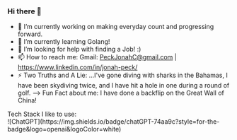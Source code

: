 ### Hi there 👋



- 🔭 I’m currently working on making everyday count and progressing forward.
- 🌱 I’m currently learning Golang!
- 🤔 I’m looking for help with finding a Job! :)
- 📫 How to reach me: Gmail: PeckJonahC@gmail.com | https://www.linkedin.com/in/jonah-peck/
- ⚡ Two Truths and A Lie: ...I've gone diving with sharks in the Bahamas, I have been skydiving twice, and I have hit a hole in one during a round of golf.
--> Fun Fact about me: I have done a backflip on the Great Wall of China!
<p>Tech Stack I like to use:<br>
![ChatGPT](https://img.shields.io/badge/chatGPT-74aa9c?style=for-the-badge&logo=openai&logoColor=white)
  
</p>


